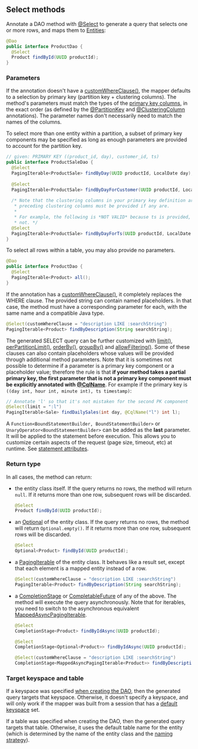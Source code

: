 ## Select methods

Annotate a DAO method with [@Select] to generate a query that selects one or more rows, and maps
them to [Entities](../../entities):

```java
@Dao
public interface ProductDao {
  @Select
  Product findById(UUID productId);
}
```

### Parameters

If the annotation doesn't have a [customWhereClause()], the mapper defaults to a selection by
primary key (partition key + clustering columns). The method's parameters must match the types of
the [primary key columns](../../entities/#primary-key-columns), in the exact order (as defined by
the [@PartitionKey] and [@ClusteringColumn] annotations). The parameter names don't necessarily need
to match the names of the columns.

To select more than one entity within a partition, a subset of primary key components may be 
specified as long as enough parameters are provided to account for the partition key.

```java
// given: PRIMARY KEY ((product_id, day), customer_id, ts)
public interface ProductSaleDao {
  @Select
  PagingIterable<ProductSale> findByDay(UUID productId, LocalDate day);
  
  @Select
  PagingIterable<ProductSale> findByDayForCustomer(UUID productId, LocalDate day, UUID customerID);
  
  /* Note that the clustering columns in your primary key definition are significant. All
   * preceding clustering columns must be provided if any are.
   *
   * For example, the following is *NOT VALID* because ts is provided, but customer_id is
   * not. */
  @Select
  PagingIterable<ProductSale> findByDayForTs(UUID productId, LocalDate day, long ts);
}
```

To select all rows within a table, you may also provide no parameters.

```java
@Dao
public interface ProductDao {
  @Select
  PagingIterable<Product> all();
}
```

If the annotation has a [customWhereClause()], it completely replaces the WHERE clause. The provided
string can contain named placeholders. In that case, the method must have a corresponding parameter
for each, with the same name and a compatible Java type.

```java
@Select(customWhereClause = "description LIKE :searchString")
PagingIterable<Product> findByDescription(String searchString);
```

The generated SELECT query can be further customized with [limit()], [perPartitionLimit()],
[orderBy()], [groupBy()] and [allowFiltering()]. Some of these clauses can also contain placeholders
whose values will be provided through additional method parameters. Note that it is sometimes not
possible to determine if a parameter is a primary key component or a placeholder value; therefore
the rule is that **if your method takes a partial primary key, the first parameter that is not a
primary key component must be explicitly annotated with
[@CqlName](../../entities/#user-provided-names)**. For example if the primary key is `((day int,
hour int, minute int), ts timestamp)`:

```java
// Annotate 'l' so that it's not mistaken for the second PK component
@Select(limit = ":l")
PagingIterable<Sale> findDailySales(int day, @CqlName("l") int l);
```

A `Function<BoundStatementBuilder, BoundStatementBuilder>` or `UnaryOperator<BoundStatementBuilder>`
can be added as the **last** parameter. It will be applied to the statement before execution. This
allows you to customize certain aspects of the request (page size, timeout, etc) at runtime. See
[statement attributes](../statement_attributes/).

### Return type

In all cases, the method can return:

* the entity class itself. If the query returns no rows, the method will return `null`. If it
  returns more than one row, subsequent rows will be discarded.

    ```java
    @Select
    Product findById(UUID productId);
    ```

* an [Optional] of the entity class. If the query returns no rows, the method will return
  `Optional.empty()`. If it returns more than one row, subsequent rows will be discarded.

    ```java
    @Select
    Optional<Product> findById(UUID productId);
    ```

* a [PagingIterable] of the entity class. It behaves like a result set, except that each element is
  a mapped entity instead of a row.

    ```java
    @Select(customWhereClause = "description LIKE :searchString")
    PagingIterable<Product> findByDescription(String searchString);
    ```

* a [CompletionStage] or [CompletableFuture] of any of the above. The method will execute the query
  asynchronously. Note that for iterables, you need to switch to the asynchronous equivalent
  [MappedAsyncPagingIterable].

    ```java
    @Select
    CompletionStage<Product> findByIdAsync(UUID productId);
    
    @Select
    CompletionStage<Optional<Product>> findByIdAsync(UUID productId);
    
    @Select(customWhereClause = "description LIKE :searchString")
    CompletionStage<MappedAsyncPagingIterable<Product>> findByDescriptionAsync(String searchString);
    ```

### Target keyspace and table

If a keyspace was specified [when creating the DAO](../../mapper/#dao-factory-methods), then the
generated query targets that keyspace. Otherwise, it doesn't specify a keyspace, and will only work
if the mapper was built from a session that has a [default keyspace] set.

If a table was specified when creating the DAO, then the generated query targets that table.
Otherwise, it uses the default table name for the entity (which is determined by the name of the
entity class and the [naming strategy](../../entities/#naming-strategy)).

[default keyspace]:          https://docs.datastax.com/en/drivers/java/4.6/com/datastax/oss/driver/api/core/session/SessionBuilder.html#withKeyspace-com.datastax.oss.driver.api.core.CqlIdentifier-
[@ClusteringColumn]:         https://docs.datastax.com/en/drivers/java/4.6/com/datastax/oss/driver/api/mapper/annotations/ClusteringColumn.html
[@PartitionKey]:             https://docs.datastax.com/en/drivers/java/4.6/com/datastax/oss/driver/api/mapper/annotations/PartitionKey.html
[@Select]:                   https://docs.datastax.com/en/drivers/java/4.6/com/datastax/oss/driver/api/mapper/annotations/Select.html
[allowFiltering()]:          https://docs.datastax.com/en/drivers/java/4.6/com/datastax/oss/driver/api/mapper/annotations/Select.html#allowFiltering--
[customWhereClause()]:       https://docs.datastax.com/en/drivers/java/4.6/com/datastax/oss/driver/api/mapper/annotations/Select.html#customWhereClause--
[groupBy()]:                 https://docs.datastax.com/en/drivers/java/4.6/com/datastax/oss/driver/api/mapper/annotations/Select.html#groupBy--
[limit()]:                   https://docs.datastax.com/en/drivers/java/4.6/com/datastax/oss/driver/api/mapper/annotations/Select.html#limit--
[orderBy()]:                 https://docs.datastax.com/en/drivers/java/4.6/com/datastax/oss/driver/api/mapper/annotations/Select.html#orderBy--
[perPartitionLimit()]:       https://docs.datastax.com/en/drivers/java/4.6/com/datastax/oss/driver/api/mapper/annotations/Select.html#perPartitionLimit--
[MappedAsyncPagingIterable]: https://docs.datastax.com/en/drivers/java/4.6/com/datastax/oss/driver/api/core/MappedAsyncPagingIterable.html
[PagingIterable]:            https://docs.datastax.com/en/drivers/java/4.6/com/datastax/oss/driver/api/core/PagingIterable.html

[CompletionStage]: https://docs.oracle.com/javase/8/docs/api/java/util/concurrent/CompletionStage.html
[CompletableFuture]: https://docs.oracle.com/javase/8/docs/api/java/util/concurrent/CompletableFuture.html
[Optional]: https://docs.oracle.com/javase/8/docs/api/java/util/Optional.html
